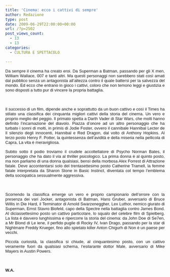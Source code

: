 ```yaml
---
title: 'Cinema: ecco i cattivi di sempre'
author: Redazione
type: post
date: 2009-06-29T22:00:00+00:00
url: /?p=2502
post_views_count:
  - 13
  - 13
categories:
  - CULTURA E SPETTACOLO

---
```

<p style="text&#45;align: justify; ">
  <font face="Tahoma, sans&#45;serif"><font size="2">Da sempre il cinema ha creato eroi. Da Superman a Batman, passando per gli X men, William Wallace, 007 e tanti altri. Ma questi personaggi non sarebbero stati cos&igrave; amati dal pubblico senza un antagonista all&#8217;altezza contro il quale battersi per la salvezza del mondo. Ed ecco che entrano in gioco i cattivi, coloro che non temono leggi e giustizia e sono disposti a tutto pur di vincere la propria battaglia. </font></font>
</p>

<p style="margin&#45;bottom: 0cm; text&#45;align: justify; ">
  &nbsp;
</p>

<p style="margin&#45;bottom: 0cm; text&#45;align: justify; ">
  <font face="Tahoma, sans&#45;serif"><font size="2">Il successo di un film, dipende anche e soprattutto da un buon cattivo e cos&igrave; il Times ha stilato una classifica dei cinquanta migliori cattivi della storia del cinema. Un vero e proprio meglio del peggio. Il primato spetta a Darth Vader di Star Wars, che molti hanno definito l&#8217;incarnazione del diavolo. Piazza d&#8217;onore ad un altro personaggio che ha turbato i sonni di molti, in primis di Jodie Foster, ovvero il cannibale Hannibal Lecter de Il silenzio degli innocenti, Hannibal e Red Dragon, dal volto di Anthony Hopkins. Al terzo posto Henry F. Potter, la quintessenza dell&#8217;avidit&agrave; e della miseria nella pellicola di Capra, La vita &egrave; meravigliosa. </font></font>
</p>

<p style="margin&#45;bottom: 0cm" align="justify">
  <font face="Tahoma, sans&#45;serif"><font size="2">Subito sotto il podio troviamo il crudele accoltellatore di Psycho Norman Bates, il personaggio che ha dato il via al thriller psicologico. La prima donna &egrave; al quinto posto, ma non parliamo di una donna qualsiasi, bens&igrave; della morbosa Alex Forrest di Attrazione fatale. Deve accontentarsi solo del trentasettesimo posto Catherine Tramell, la femme fatale interpretata da Sharon Stone in Basic Instinct, diventata col tempo l&#8217;emblema della sociopatica sessualmente aggressiva. </font></font>
</p>

<p style="margin&#45;bottom: 0cm" align="justify">
  &nbsp;
</p>

<p style="margin&#45;bottom: 0cm" align="justify">
  <font face="Tahoma, sans&#45;serif"><font size="2">Scorrendo la classifica emerge un vero e proprio campionario dell&#8217;orrore con la presenza dei vari Jocker, antagonista di Batman, Hans Gruber, avversario di Bruce Willis in Die Hard, il Terminator di Arnold Swarzeneggher, Lex Luthor, nemico giurato di Superman, Ernst Stavro Blofeld, capo della Spectre nella battaglia contro James Bond. Al diciassettesimo posto un cattivo particolare, lo squalo del celebre film di Spielberg. La lista &egrave; davvero lunghissima e ripercorre la storia del cinema: da John Doe di Se7en, a Mr Blond di Le iene, il perfido pugile di Rocky IV, Ivan Drago, passando per la star di </font></font><font face="Tahoma, sans&#45;serif"><font size="2"><span style="font&#45;style: normal">Nightmare</span></font></font><font face="Tahoma, sans&#45;serif"><font size="2"> Freddy Krueger, fino allo spietato killer Anton Chigurh di Non &egrave; un paese per vecchi. </font></font>
</p>

<p style="margin&#45;bottom: 0cm" align="justify">
  <font face="Tahoma, sans&#45;serif"><font size="2">Piccola curiosit&agrave;, la classifica si chiude, al cinquantesimo posto, con un cattivo veramente fuori da qualsiasi schema, l&#8217;esilarante dottor Male, avversario di Mike Mayers in Austin Powers. </font></font>
</p>

<p style="margin&#45;bottom: 0cm" align="justify">
  &nbsp;
</p>

<p style="margin&#45;bottom: 0cm" align="justify">
  <font face="Tahoma, sans&#45;serif"><font size="2"><strong>W.A.</strong></font></font>
</p>

<p style="margin&#45;bottom: 0cm" align="left">
  &nbsp;
</p>
